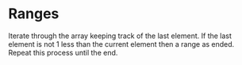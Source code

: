 # Ranges

Iterate through the array keeping track of the last element.  If the last element is not 1 less than the current element then a range as ended. Repeat this process until the end.